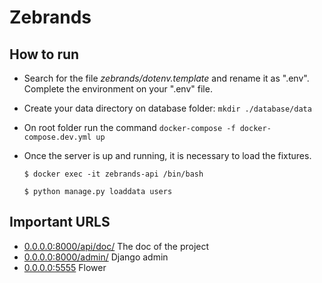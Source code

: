 # Zebrands


## How to run

- Search for the file *zebrands/dotenv.template* and rename it as ".env".
Complete the environment on your ".env" file.
- Create your data directory on database folder:
    `mkdir ./database/data`
- On root folder run the command
  `docker-compose -f docker-compose.dev.yml up`
- Once the server is up and running, it is necessary to load the fixtures.

    `$ docker exec -it zebrands-api /bin/bash`
    
    `$ python manage.py loaddata users`


## Important URLS

- [0.0.0.0:8000/api/doc/](https://) The doc of the project
- [0.0.0.0:8000/admin/](https://) Django admin
- [0.0.0.0:5555](https://) Flower
